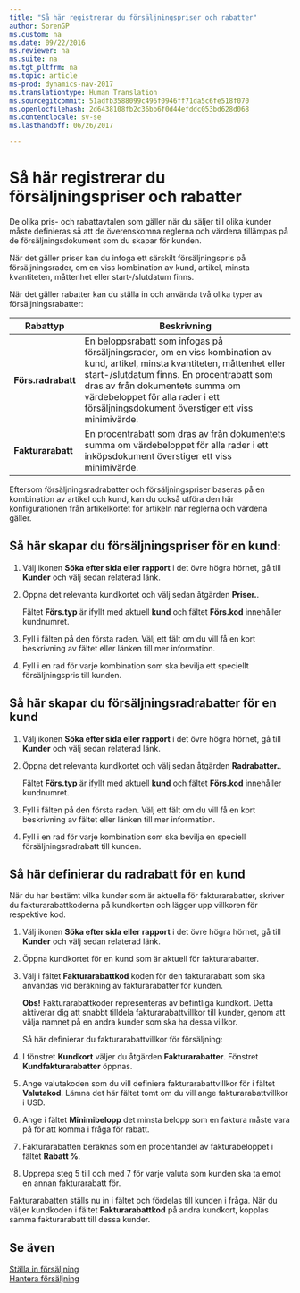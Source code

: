 ```yaml
---
title: "Så här registrerar du försäljningspriser och rabatter"
author: SorenGP
ms.custom: na
ms.date: 09/22/2016
ms.reviewer: na
ms.suite: na
ms.tgt_pltfrm: na
ms.topic: article
ms-prod: dynamics-nav-2017
ms.translationtype: Human Translation
ms.sourcegitcommit: 51adfb3588099c496f0946ff71da5c6fe518f070
ms.openlocfilehash: 2d6438108fb2c36bb6f0d44efddc053bd628d068
ms.contentlocale: sv-se
ms.lasthandoff: 06/26/2017

---
```


# <a name="how-to-record-sales-prices-and-discounts"></a>Så här registrerar du försäljningspriser och rabatter
De olika pris- och rabattavtalen som gäller när du säljer till olika kunder måste definieras så att de överenskomna reglerna och värdena tillämpas på de försäljningsdokument som du skapar för kunden.

När det gäller priser kan du infoga ett särskilt försäljningspris på försäljningsrader, om en viss kombination av kund, artikel, minsta kvantiteten, måttenhet eller start-/slutdatum finns.

När det gäller rabatter kan du ställa in och använda två olika typer av försäljningsrabatter:

|Rabattyp |Beskrivning |
|--------------|------------|
|**Förs.radrabatt**|En beloppsrabatt som infogas på försäljningsrader, om en viss kombination av kund, artikel, minsta kvantiteten, måttenhet eller start-/slutdatum finns. En procentrabatt som dras av från dokumentets summa om värdebeloppet för alla rader i ett försäljningsdokument överstiger ett viss minimivärde.|
|**Fakturarabatt**|En procentrabatt som dras av från dokumentets summa om värdebeloppet för alla rader i ett inköpsdokument överstiger ett viss minimivärde.|

Eftersom försäljningsradrabatter och försäljningspriser baseras på en kombination av artikel och kund, kan du också utföra den här konfigurationen från artikelkortet för artikeln när reglerna och värdena gäller.

## <a name="to-set-up-a-sales-price-for-a-customer"></a>Så här skapar du försäljningspriser för en kund:
1. Välj ikonen **Söka efter sida eller rapport** i det övre högra hörnet, gå till **Kunder** och välj sedan relaterad länk.
2. Öppna det relevanta kundkortet och välj sedan åtgärden **Priser.**.

    Fältet **Förs.typ** är ifyllt med aktuell **kund** och fältet **Förs.kod** innehåller kundnumret.
3. Fyll i fälten på den första raden. Välj ett fält om du vill få en kort beskrivning av fältet eller länken till mer information.
4. Fyll i en rad för varje kombination som ska bevilja ett speciellt försäljningspris till kunden.

## <a name="to-set-up-a-sales-line-discount-for-a-customer"></a>Så här skapar du försäljningsradrabatter för en kund
1. Välj ikonen **Söka efter sida eller rapport** i det övre högra hörnet, gå till **Kunder** och välj sedan relaterad länk.
2. Öppna det relevanta kundkortet och välj sedan åtgärden **Radrabatter.**.

    Fältet **Förs.typ** är ifyllt med aktuell **kund** och fältet **Förs.kod** innehåller kundnumret.
3.  Fyll i fälten på den första raden. Välj ett fält om du vill få en kort beskrivning av fältet eller länken till mer information.
4. Fyll i en rad för varje kombination som ska bevilja en speciell försäljningsradrabatt till kunden.

## <a name="to-set-up-an-invoice-discount-for-a-customer"></a>Så här definierar du radrabatt för en kund
När du har bestämt vilka kunder som är aktuella för fakturarabatter, skriver du fakturarabattkoderna på kundkorten och lägger upp villkoren för respektive kod.

1. Välj ikonen **Söka efter sida eller rapport** i det övre högra hörnet, gå till **Kunder** och välj sedan relaterad länk.
2. Öppna kundkortet för en kund som är aktuell för fakturarabatter.
3. Välj i fältet  **Fakturarabattkod** koden för den fakturarabatt som ska användas vid beräkning av fakturarabatter för kunden.

    **Obs!** Fakturarabattkoder representeras av befintliga kundkort. Detta aktiverar dig att snabbt tilldela fakturarabattvillkor till kunder, genom att välja namnet på en andra kunder som ska ha dessa villkor.

    Så här definierar du fakturarabattvillkor för försäljning:
4. I fönstret **Kundkort** väljer du åtgärden **Fakturarabatter**. Fönstret **Kundfakturarabatter** öppnas.
5. Ange valutakoden som du vill definiera fakturarabattvillkor för i fältet **Valutakod**. Lämna det här fältet tomt om du vill ange fakturarabattvillkor i USD.
6. Ange i fältet **Minimibelopp** det minsta belopp som en faktura måste vara på för att komma i fråga för rabatt.
7. Fakturarabatten beräknas som en procentandel av fakturabeloppet i fältet **Rabatt %**.
8. Upprepa steg 5 till och med 7 för varje valuta som kunden ska ta emot en annan fakturarabatt för.

Fakturarabatten ställs nu in i fältet och fördelas till kunden i fråga. När du väljer kundkoden i fältet **Fakturarabattkod** på andra kundkort, kopplas samma fakturarabatt till dessa kunder.

## <a name="see-also"></a>Se även  
[Ställa in försäljning](sales-setup-sales.md)  
[Hantera försäljning](sales-manage-sales.md)

